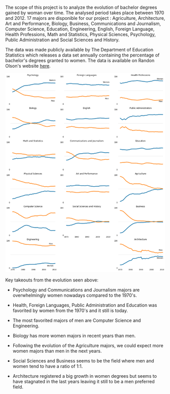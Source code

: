 The scope of this project is to analyze the evolution of bachelor degrees gained by woman over time. The analysed period takes place between 1970 and 2012. 17 majors are disponible for our project : Agriculture, Architecture, Art and Performance, Biology, Business, Communications and Journalism, Computer Science, Education, Engineering, English, Foreign Language, Health Professions, Math and Statistics, Physical Sciences, Psychology, Public Administration and Social Sciences and History.

The data was made publicly available by The Department of Education Statistics which releases a data set annually containing the percentage of bachelor's degrees granted to women. The data is available on Randon Olson's website [here](http://www.randalolson.com/wp-content/uploads/percent-bachelors-degrees-women-usa.csv).

![Screenshot](Images/bachelor_degrees.png)

Key takeouts from the evolution seen above:

* Psychology and Communications and Journalism majors are overwhelmingly women nowadays compared to the 1970's.

* Health, Foreign Languages, Public Administration and Education was favorited by women from the 1970's and it still is today.

* The most favorited majors of men are Computer Science and Engineering. 

* Biology has more women majors in recent years than men.

* Following the evolution of the Agriculture majors, we could expect more women majors than men in the next years.

* Social Sciences and Business seems to be the field where men and women tend to have a ratio of 1:1.

* Architecture registered a big growth in women degrees but seems to have stagnated in the last years leaving it still to be a men preferred field.
